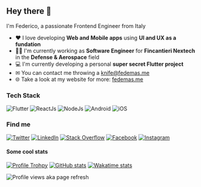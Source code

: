 ## Hey there 👋
 I'm Federico, a passionate Frontend Engineer from Italy
  
  
- ❤ I love developing **Web and Mobile apps** using **UI and UX as a fundation**
- 👨‍💻 I'm currently working as **Software Engineer** for **Fincantieri Nextech** in the **Defense & Aerospace** field
- 💻 I'm currently developing a personal **super secret Flutter project**
- ✉ You can contact me throwing a knife@fedemas.me
- 🌐 Take a look at my website for more: <a href="http://fedemas.me" target="_blank">fedemas.me</a>

### Tech Stack

![Flutter](https://img.shields.io/badge/flutter-4285f4.svg?&style=for-the-badge&logo=flutter&logoColor=white)
![ReactJs](https://img.shields.io/badge/react-%2320232a.svg?&style=for-the-badge&logo=react&logoColor=%2361DAFB)
![NodeJs](https://img.shields.io/badge/node.js-6cc24a.svg?&style=for-the-badge&logo=node.js&logoColor=white)
![Android](https://img.shields.io/badge/Android-a4c639?logo=android&logoColor=white&style=for-the-badge)
![iOS](https://img.shields.io/badge/iOS-8e8e93?logo=apple&logoColor=white&style=for-the-badge)

### Find me

[![Twitter](https://img.shields.io/badge/twitter-1da1f2.svg?&style=for-the-badge&logo=twitter&logoColor=white)](https://twitter.com/0xfedemas)
[![LinkedIn](https://img.shields.io/badge/linkedin-0077b5.svg?&style=for-the-badge&logo=linkedin&logoColor=white)](https://www.linkedin.com/in/fedemas)
[![Stack Overflow](https://img.shields.io/badge/stack%20overflow-f48024?logo=stack-overflow&logoColor=white&style=for-the-badge)](https://stackoverflow.com/users/federico-mastrini)
[![Facebook](https://img.shields.io/badge/facebook-%231877F2.svg?&style=for-the-badge&logo=facebook&logoColor=white)](https://www.facebook.com/fedemas993/)
[![Instagram](https://img.shields.io/badge/instagram-e1306c.svg?&style=for-the-badge&logo=instagram&logoColor=white)](https://instagram.com/0xfedemas__)

#### Some cool stats

[![Profile Trohpy](https://github-profile-trophy.vercel.app/?username=mastro993)](https://github.com/ryo-ma/github-profile-troph)
[![GitHub stats](https://github-readme-stats.vercel.app/api?username=mastro993&theme=tokyonight&show_icons=true)](https://github.com/anuraghazra/github-readme-stats)
[![Wakatime stats](https://github-readme-stats.vercel.app/api/wakatime?username=fedemas&theme=tokyonight&layout=compact)](https://wakatime.com/@fedemas)

![Profile views aka page refresh](https://komarev.com/ghpvc/?username=mastro993&label=Profile%20views&color=0e75b6&style=flat)


